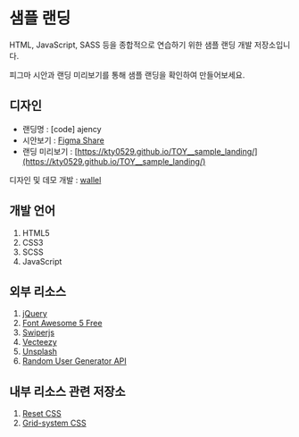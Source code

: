 # 샘플 랜딩
HTML, JavaScript, SASS 등을 종합적으로 연습하기 위한 샘플 랜딩 개발 저장소입니다.

피그마 시안과 랜딩 미리보기를 통해 샘플 랜딩을 확인하여 만들어보세요.

## 디자인
- 랜딩명 : [code] ajency
- 시안보기 : [Figma Share](https://www.figma.com/file/Uv57BQbzSSKoixVRVLpw7M/coding-agency?node-id=0%3A1)
- 랜딩 미리보기 : [https://kty0529.github.io/TOY__sample_landing/](https://kty0529.github.io/TOY__sample_landing/)

디자인 및 데모 개발 : [wallel](https://wallel.com)

## 개발 언어
1. HTML5
2. CSS3
3. SCSS
4. JavaScript

## 외부 리소스
1. [jQuery](https://jquery.com)
2. [Font Awesome 5 Free](https://fontawesome.com)
3. [Swiperjs](https://swiperjs.com)
4. [Vecteezy](https://www.vecteezy.com/free-vector/website)
5. [Unsplash](https://unsplash.com/)
6. [Random User Generator API](https://randomuser.me)

## 내부 리소스 관련 저장소
1. [Reset CSS](https://github.com/kty0529/Reset-CSS)
2. [Grid-system CSS](https://github.com/kty0529/SASS-Flex-Grid)
